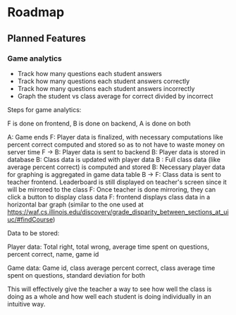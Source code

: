 # Roadmap

## Planned Features

 ### Game analytics
 - Track how many questions each student answers
 - Track how many questions each student answers correctly
 - Track how many questions each student answers incorrectly
 - Graph the student vs class average for correct divided by incorrect

Steps for game analytics:

F is done on frontend, B is done on backend, A is done on both

A: Game ends
F: Player data is finalized, with necessary computations like percent correct computed and stored so as to not have to waste money on server time
F -> B: Player data is sent to backend
B: Player data is stored in database
B: Class data is updated with player data
B : Full class data (like average percent correct) is computed and stored
B: Necessary player data for graphing is aggregated in game data table
B -> F: Class data is sent to teacher frontend. Leaderboard is still displayed on teacher's screen since it will be mirrored to the class
F: Once teacher is done mirroring, they can click a button to display class data
F: frontend displays class data in a horizontal bar graph (similar to the one used at https://waf.cs.illinois.edu/discovery/grade_disparity_between_sections_at_uiuc/#findCourse)

Data to be stored: 

Player data: Total right, total wrong, average time spent on questions, percent correct, name, game id

Game data: Game id, class average percent correct, class average time spent on questions, standard deviation for both

This will effectively give the teacher a way to see how well the class is doing as a whole and how well each student is doing individually in an intuitive way.
